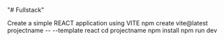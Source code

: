 "# Fullstack" 

Create a simple REACT application using VITE
npm create vite@latest projectname -- --template react
cd projectname
npm install
npm run dev